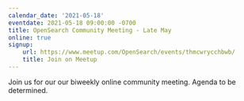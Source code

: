```yaml
---
calendar_date: '2021-05-18'
eventdate: 2021-05-18 09:00:00 -0700
title: OpenSearch Community Meeting - Late May
online: true
signup:
    url: https://www.meetup.com/OpenSearch/events/thmcwrycchbwb/
    title: Join on Meetup
---
```


Join us for our our biweekly online community meeting. Agenda to be determined.